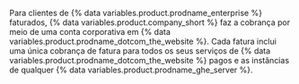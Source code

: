 Para clientes de {% data variables.product.prodname_enterprise %} faturados, {% data variables.product.company_short %} faz a cobrança por meio de uma conta corporativa em {% data variables.product.prodname_dotcom_the_website %}. Cada fatura inclui uma única cobrança de fatura para todos os seus serviços de {% data variables.product.prodname_dotcom_the_website %} pagos e as instâncias de qualquer {% data variables.product.prodname_ghe_server %}.
